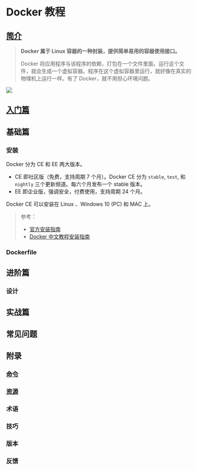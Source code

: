 # Docker 教程

## [简介](docker-introduction.md)

> **Docker 属于 Linux 容器的一种封装，提供简单易用的容器使用接口。**
>
> Docker 将应用程序与该程序的依赖，打包在一个文件里面。运行这个文件，就会生成一个虚拟容器。程序在这个虚拟容器里运行，就好像在真实的物理机上运行一样。有了 Docker，就不用担心环境问题。

![](http://dunwu.test.upcdn.net/images/os/docker/containers-and-vm.png)

## [入门篇](docker-quickstart.md)

## 基础篇

### 安装

Docker 分为 CE 和 EE 两大版本。

- CE 即社区版（免费，支持周期 7 个月）。Docker CE 分为 `stable`, `test`, 和 `nightly` 三个更新频道。每六个月发布一个 stable 版本。
- EE 即企业版，强调安全，付费使用，支持周期 24 个月。

Docker CE 可以安装在 Linux 、Windows 10 (PC) 和 MAC 上。

> 参考：
>
> - [官方安装指南](https://docs.docker.com/install/)
> - [Docker 中文教程安装指南](https://yeasy.gitbooks.io/docker_practice/content/install/)

### Dockerfile

## 进阶篇

### 设计

## 实战篇

## 常见问题

## 附录

### [命令](appendix/docker-cli.md)

### [资源](appendix/docker-resources.md)

### 术语

### 技巧

### 版本

### 反馈
